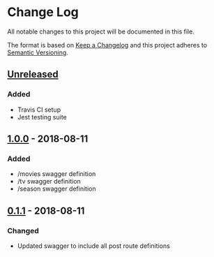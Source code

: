 # Change Log

All notable changes to this project will be documented in this file.

The format is based on [Keep a Changelog](http://keepachangelog.com/)
and this project adheres to [Semantic Versioning](http://semver.org/).

## [Unreleased][]
### Added
- Travis CI setup
- Jest testing suite

## [1.0.0][] - 2018-08-11
### Added
- /movies swagger definition
- /tv swagger definition
- /season swagger definition

## [0.1.1][] - 2018-08-11
### Changed
- Updated swagger to include all post route definitions


[Unreleased]: https://github.com/tomdaniels/plex-requests-api/compare/v1.0.0...HEAD
[1.0.0]: https://github.com/tomdaniels/plex-requests-api/compare/v0.1.1...v1.0.0
[0.1.1]: https://github.com/tomdaniels/plex-requests-api/tree/v0.1.1
